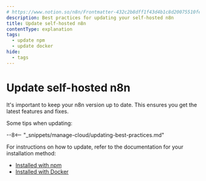 ```yaml
---
# https://www.notion.so/n8n/Frontmatter-432c2b8dff1f43d4b1c8d20075510fe4
description: Best practices for updating your self-hosted n8n
title: Update self-hosted n8n
contentType: explanation
tags:
  - update npm
  - update docker
hide:
  - tags
---
```


# Update self-hosted n8n

It's important to keep your n8n version up to date. This ensures you get the latest features and fixes.

Some tips when updating:

--8<-- "_snippets/manage-cloud/updating-best-practices.md"

For instructions on how to update, refer to the documentation for your installation method:

* [Installed with npm](/hosting/installation/npm/)
* [Installed with Docker](/hosting/installation/docker/)
